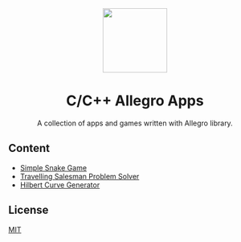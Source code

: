 <div align="center">

<img src="https://blogger.googleusercontent.com/img/b/R29vZ2xl/AVvXsEjR-A7xMu2jHNysbRuFyDWuNoYKxjr53qcY26Lm1px99omzp7EnKjZyjcG8Pho1RC_rWAGEq3GmmcoZgoEJrT0Ck8ZQ5RsquzZnzTImw68bnA9jwctNPi1lRSKDL7CdU2_aOxMmDuM8zD12tCQO-LEtfi3gXsWZT37cByr2kIb6ReoRBZv2pzrpLOqTDJ0/s1600/allegro-logo.png" height="128px" />

# C/C++ Allegro Apps

A collection of apps and games written with Allegro library.

</div>

## Content

- [Simple Snake Game](./src/simple-snake-game/)
- [Travelling Salesman Problem Solver](./src/tsp-solver/)
- [Hilbert Curve Generator](./src/hilbert-curve-generator/)

## License

[MIT](./LICENSE)
